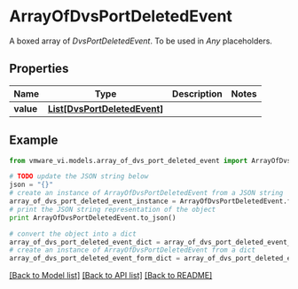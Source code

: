 # ArrayOfDvsPortDeletedEvent

A boxed array of *DvsPortDeletedEvent*. To be used in *Any* placeholders. 

## Properties
Name | Type | Description | Notes
------------ | ------------- | ------------- | -------------
**value** | [**List[DvsPortDeletedEvent]**](DvsPortDeletedEvent.md) |  | 

## Example

```python
from vmware_vi.models.array_of_dvs_port_deleted_event import ArrayOfDvsPortDeletedEvent

# TODO update the JSON string below
json = "{}"
# create an instance of ArrayOfDvsPortDeletedEvent from a JSON string
array_of_dvs_port_deleted_event_instance = ArrayOfDvsPortDeletedEvent.from_json(json)
# print the JSON string representation of the object
print ArrayOfDvsPortDeletedEvent.to_json()

# convert the object into a dict
array_of_dvs_port_deleted_event_dict = array_of_dvs_port_deleted_event_instance.to_dict()
# create an instance of ArrayOfDvsPortDeletedEvent from a dict
array_of_dvs_port_deleted_event_form_dict = array_of_dvs_port_deleted_event.from_dict(array_of_dvs_port_deleted_event_dict)
```
[[Back to Model list]](../README.md#documentation-for-models) [[Back to API list]](../README.md#documentation-for-api-endpoints) [[Back to README]](../README.md)


